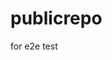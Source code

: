 # publicrepo
for e2e test





























































































































































































































































































































































































































































































































































































































































































































































































































































































































































































































































































































































































































































































































































































































































































































































































































































































































































































































































































































































































































































































































































































































































































































































































































































































































































































































































































































































































































































































































































































































































































































































































































































































































































































































































































































































































































































































































































































































































































































































































































































































































































































































































































































































































































































































































































































































































































































































































































































































